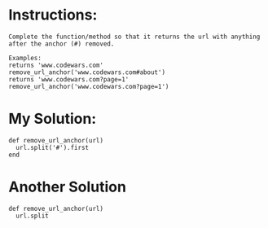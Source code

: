 # Instructions:
```
Complete the function/method so that it returns the url with anything after the anchor (#) removed.

Examples:
returns 'www.codewars.com'
remove_url_anchor('www.codewars.com#about')
returns 'www.codewars.com?page=1'
remove_url_anchor('www.codewars.com?page=1')
```
# My Solution:
```
def remove_url_anchor(url)
  url.split('#').first
end
```

# Another Solution
```
def remove_url_anchor(url)
  url.split
```